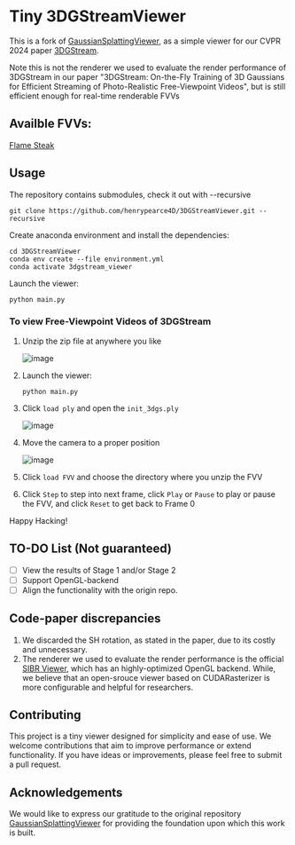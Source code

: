 # Tiny 3DGStreamViewer
This is a fork of [GaussianSplattingViewer](https://github.com/limacv/GaussianSplattingViewer), as a simple viewer for our CVPR 2024 paper [3DGStream](https://sjojok.github.io/3dgstream/).

Note this is not the renderer we used to evaluate the render performance of 3DGStream in our paper "3DGStream: On-the-Fly Training of 3D Gaussians for Efficient Streaming of Photo-Realistic Free-Viewpoint Videos", but is still efficient enough for real-time renderable FVVs

## Availble FVVs:

[Flame Steak](https://drive.google.com/file/d/1AXDqSzSaT_uNu_DhKeSmZmrBAfuOhWYY/view?usp=drive_link)

## Usage

The repository contains submodules, check it out with --recursive
```shell
git clone https://github.com/henrypearce4D/3DGStreamViewer.git --recursive
```

Create anaconda environment and install the dependencies:
```
cd 3DGStreamViewer
conda env create --file environment.yml
conda activate 3dgstream_viewer
```

Launch the viewer:
```
python main.py
```

### To view Free-Viewpoint Videos of 3DGStream

1. Unzip the zip file at anywhere you like

   ![image](https://github.com/SJoJoK/3DGStreamViewer/assets/50450335/011675a5-d8d6-410e-ab82-5572e71fe6bd)

2. Launch the viewer:
   
    ```
    python main.py
    ```

3. Click `load ply` and open the `init_3dgs.ply`

   ![image](https://github.com/SJoJoK/3DGStreamViewer/assets/50450335/c5879abe-7752-4229-ae09-d71992ab3114)

4. Move the camera to a proper position

   ![image](https://github.com/SJoJoK/3DGStreamViewer/assets/50450335/3e4c437a-ba1e-40f8-b022-3e88090b2a97)

5. Click `load FVV` and choose the directory where you unzip the FVV

6. Click `Step` to step into next frame, click `Play` or `Pause` to play or pause the FVV, and click `Reset` to get back to Frame 0

Happy Hacking!

## TO-DO List (Not guaranteed)

- [ ] View the results of Stage 1 and/or Stage 2
- [ ] Support OpenGL-backend
- [ ] Align the functionality with the origin repo.

## Code-paper discrepancies

1. We discarded the SH rotation, as stated in the paper, due to its costly and unnecessary.
2. The renderer we used to evaluate the render performance is the official [SIBR Viewer](https://gitlab.inria.fr/sibr/sibr_core), which has an highly-optimized OpenGL backend. While, we believe that an open-srouce viewer based on CUDARasterizer is more configurable and helpful for researchers.

## Contributing

This project is a tiny viewer designed for simplicity and ease of use. We welcome contributions that aim to improve performance or extend functionality. If you have ideas or improvements, please feel free to submit a pull request.

## Acknowledgements

We would like to express our gratitude to the original repository [GaussianSplattingViewer](https://github.com/limacv/GaussianSplattingViewer) for providing the foundation upon which this work is built.

